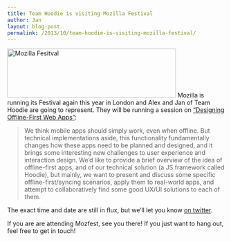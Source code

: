 ```yaml
---
title: Team Hoodie is visiting Mozilla Festival
author: Jan
layout: blog-post
permalink: /2013/10/team-hoodie-is-visiting-mozilla-festival/
---
```

<a href="http://blog.hood.ie/wp-content/uploads/2013/10/Screen-Shot-2013-10-24-at-22.57.09-.png" rel="lightbox[560]" title="Team Hoodie is visiting Mozilla Festival"><img class="alignright size-full wp-image-561" alt="Mozilla Fesitval" src="http://blog.hood.ie/wp-content/uploads/2013/10/Screen-Shot-2013-10-24-at-22.57.09-.png" width="390" height="113" /></a>
Mozilla is running its Festival again this year in London and Alex and Jan of Team Hoodie are going to represent. They will be running a session on [“Designing Offline-First Web Apps”][1]:

> We think mobile apps should simply work, even when offline. But technical implementations aside, this functionality fundamentally changes how these apps need to be planned and designed, and it brings some interesting new challenges to user experience and interaction design. We&#8217;d like to provide a brief overview of the idea of offline-first apps, and of our technical solution (a JS framework called Hoodie), but mainly, we want to present and discuss some specific offline-first/syncing scenarios, apply them to real-world apps, and attempt to collaboratively find some good UX/UI solutions to each of them.

The exact time and date are still in flux, but we’ll let you know [on twitter][2].

If you are are attending Mozfest, see you there! If you just want to hang out, feel free to get in touch!

 [1]: http://mozillafestival.org/ "Mozilla Festival"
 [2]: https://twitter.com/hoodiehq "Hoodie on Twitter"